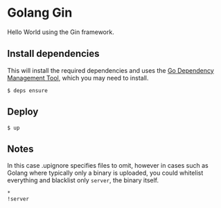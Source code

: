 
# Golang Gin

Hello World using the Gin framework.

## Install dependencies

This will install the required dependencies and uses the [Go Dependency Management Tool](https://github.com/golang/dep),
which you may need to install.

```
$ deps ensure
```

## Deploy

```
$ up
```

## Notes

In this case .upignore specifies files to omit, however in cases such as Golang where
typically only a binary is uploaded, you could whitelist everything and blacklist only `server`,
the binary itself.

```
*
!server
```
